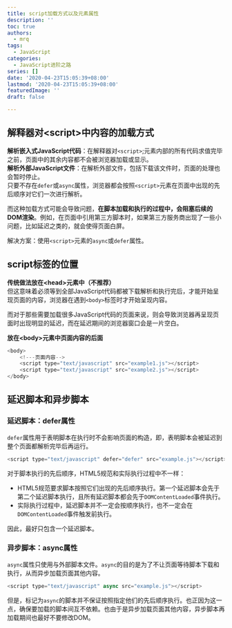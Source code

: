 ```yaml
---
title: script加载方式以及元素属性
description: ''
toc: true
authors:
  - mrq
tags:
  - JavaScript
categories:
  - JavaScript进阶之路
series: []
date: '2020-04-23T15:05:39+08:00'
lastmod: '2020-04-23T15:05:39+08:00'
featuredImage: ''
draft: false

---
```


## 解释器对&#60;script&#62;中内容的加载方式  

**解析嵌入式JavaScript代码**：在解释器对`<script>`;元素内部的所有代码求值完毕之前，页面中的其余内容都不会被浏览器加载或显示。  
**解析外部JavaScript文件**：在解析外部文件，包括下载该文件时，页面的处理也会暂时停止。  
只要不存在`defer`或`async`属性，浏览器都会按照`<script>`元素在页面中出现的先后顺序对它们一次进行解析。  

而这种加载方式可能会导致问题，**在脚本加载和执行的过程中，会阻塞后续的DOM渲染**。例如，在页面中引用第三方脚本时，如果第三方服务商出现了一些小问题，比如延迟之类的，就会使得页面白屏。  

解决方案：使用`<script>`元素的`async`或`defer`属性。  

## script标签的位置  

**传统做法放在&#60;head&#62;元素中（不推荐）**  
但这意味着必须等到全部JavaScript代码都被下载解析和执行完后，才能开始呈现页面的内容，浏览器在遇到`<body>`标签时才开始呈现内容。  

而对于那些需要加载很多JavaScript代码的页面来说，则会导致浏览器再呈现页面时出现明显的延迟，而在延迟期间的浏览器窗口会是一片空白。  

**放在&#60;body&#62;元素中页面内容的后面**  

```javascript
<body>
    <!---页面内容-->
    <script type="text/javascript" src="example1.js"></script>
    <script type="text/javascript" src="example2.js"></script>
</body>
```

## 延迟脚本和异步脚本

### 延迟脚本：defer属性  

`defer`属性用于表明脚本在执行时不会影响页面的构造，即，表明脚本会被延迟到整个页面都解析完毕后再运行。  

```javascript
<script type="text/javascript" defer="defer" src="example.js"></script>
```

对于脚本执行的先后顺序，HTML5规范和实际执行过程中不一样：  

- HTML5规范要求脚本按照它们出现的先后顺序执行。第一个延迟脚本会先于第二个延迟脚本执行，且所有延迟脚本都会先于`DOMContentLoaded`事件执行。
- 实际执行过程中，延迟脚本并不一定会按顺序执行，也不一定会在`DOMContentLoaded`事件触发前执行。  

因此，最好只包含一个延迟脚本。  

### 异步脚本：async属性

`async`属性只使用与外部脚本文件。`async`的目的是为了不让页面等待脚本下载和执行，从而异步加载页面其他内容。  

```javascript
<script type="text/javascript" async src="example.js"></script>
```

但是，标记为`async`的脚本并不保证按照指定他们的先后顺序执行。也正因为这一点，确保要加载的脚本间互不依赖。也由于是异步加载页面其他内容，异步脚本再加载期间也最好不要修改DOM。  